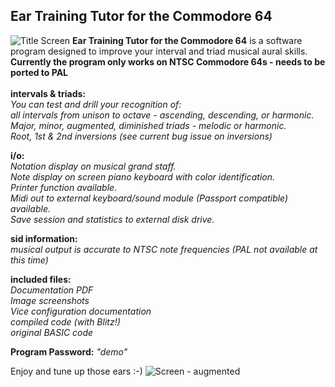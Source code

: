 ## Ear Training Tutor for the Commodore 64
![Title Screen](https://github.com/SX64man/Ear-Training-Tutor-for-the-Commodore-64/assets/144634808/21f94e6c-a31b-4374-b4e1-c59f0d5efbf8)
**Ear Training Tutor for the Commodore 64** is a software program designed to improve your interval and triad musical aural skills.  
**Currently the program only works on NTSC Commodore 64s - needs to be ported to PAL**  
<br>**intervals & triads:**  
*You can test and drill your recognition of:*    
*all intervals from unison to octave - ascending, descending, or harmonic.*  
*Major, minor, augmented, diminished triads - melodic or harmonic.*  
*Root, 1st & 2nd inversions (see current bug issue on inversions)*  

**i/o:**  
*Notation display on musical grand staff.*   
*Note display on screen piano keyboard with color identification.*   
*Printer function available.*   
*Midi out to external keyboard/sound module (Passport compatible) available.*   
*Save session and statistics to external disk drive.*   

**sid information:**  
*musical output is accurate to NTSC note frequencies (PAL not available at this time)* 

**included files:**  
*Documentation PDF*   
*Image screenshots*   
*Vice configuration documentation*   
*compiled code (with Blitz!)*   
*original BASIC code*   

**Program Password:** *"demo"*  

Enjoy and tune up those ears :-)
![Screen - augmented](https://github.com/SX64man/Ear-Training-Tutor-for-the-Commodore-64/assets/144634808/ca06f839-98e9-4300-acb9-ac94522e2d62)

